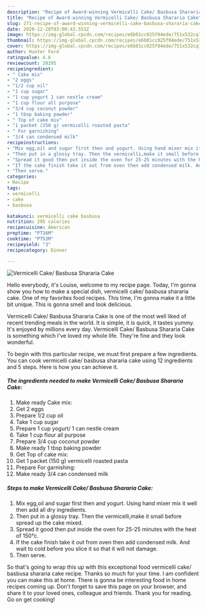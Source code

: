 ```yaml
---
description: "Recipe of Award-winning Vermicelli Cake/ Basbusa Shararia Cake"
title: "Recipe of Award-winning Vermicelli Cake/ Basbusa Shararia Cake"
slug: 271-recipe-of-award-winning-vermicelli-cake-basbusa-shararia-cake
date: 2020-12-20T03:00:43.553Z
image: https://img-global.cpcdn.com/recipes/e6b01cc025f04ede/751x532cq70/vermicelli-cake-basbusa-shararia-cake-recipe-main-photo.jpg
thumbnail: https://img-global.cpcdn.com/recipes/e6b01cc025f04ede/751x532cq70/vermicelli-cake-basbusa-shararia-cake-recipe-main-photo.jpg
cover: https://img-global.cpcdn.com/recipes/e6b01cc025f04ede/751x532cq70/vermicelli-cake-basbusa-shararia-cake-recipe-main-photo.jpg
author: Hunter Ford
ratingvalue: 4.6
reviewcount: 20295
recipeingredient:
- " Cake mix"
- "2 eggs"
- "1/2 cup oil"
- "1 cup sugar"
- "1 cup yogurt 1 can nestle cream"
- "1 cup flour all purpose"
- "3/4 cup coconut powder"
- "1 tbsp baking powder"
- " Top of cake mix"
- "1 packet (150 g) vermicelli roasted pasta"
- " For garnishing"
- "3/4 can condensed milk"
recipeinstructions:
- "Mix egg,oil and sugar first then and yogurt. Using hand mixer mix it well then add all dry ingredients."
- "Then put in a glossy tray. Then the vermicelli,make it small before spread up the cake mixed."
- "Spread it good then put inside the oven for 25-25 minutes with the heat of 150°c."
- "If the cake finish take it out from oven then add condensed milk. And wait to cold before you slice it so that it will not damage."
- "Then serve."
categories:
- Recipe
tags:
- vermicelli
- cake
- basbusa

katakunci: vermicelli cake basbusa 
nutrition: 295 calories
recipecuisine: American
preptime: "PT16M"
cooktime: "PT53M"
recipeyield: "3"
recipecategory: Dinner

---
```



![Vermicelli Cake/ Basbusa Shararia Cake](https://img-global.cpcdn.com/recipes/e6b01cc025f04ede/751x532cq70/vermicelli-cake-basbusa-shararia-cake-recipe-main-photo.jpg)

Hello everybody, it's Louise, welcome to my recipe page. Today, I'm gonna show you how to make a special dish, vermicelli cake/ basbusa shararia cake. One of my favorites food recipes. This time, I'm gonna make it a little bit unique. This is gonna smell and look delicious.

Vermicelli Cake/ Basbusa Shararia Cake is one of the most well liked of recent trending meals in the world. It is simple, it is quick, it tastes yummy. It's enjoyed by millions every day. Vermicelli Cake/ Basbusa Shararia Cake is something which I've loved my whole life. They're fine and they look wonderful.




To begin with this particular recipe, we must first prepare a few ingredients. You can cook vermicelli cake/ basbusa shararia cake using 12 ingredients and 5 steps. Here is how you can achieve it.

<!--inarticleads1-->

##### The ingredients needed to make Vermicelli Cake/ Basbusa Shararia Cake:

1. Make ready  Cake mix:
1. Get 2 eggs
1. Prepare 1/2 cup oil
1. Take 1 cup sugar
1. Prepare 1 cup yogurt/ 1 can nestle cream
1. Take 1 cup flour all purpose
1. Prepare 3/4 cup coconut powder
1. Make ready 1 tbsp baking powder
1. Get  Top of cake mix:
1. Get 1 packet (150 g) vermicelli roasted pasta
1. Prepare  For garnishing:
1. Make ready 3/4 can condensed milk




<!--inarticleads2-->

##### Steps to make Vermicelli Cake/ Basbusa Shararia Cake:

1. Mix egg,oil and sugar first then and yogurt. Using hand mixer mix it well then add all dry ingredients.
1. Then put in a glossy tray. Then the vermicelli,make it small before spread up the cake mixed.
1. Spread it good then put inside the oven for 25-25 minutes with the heat of 150°c.
1. If the cake finish take it out from oven then add condensed milk. And wait to cold before you slice it so that it will not damage.
1. Then serve.




So that's going to wrap this up with this exceptional food vermicelli cake/ basbusa shararia cake recipe. Thanks so much for your time. I am confident you can make this at home. There is gonna be interesting food in home recipes coming up. Don't forget to save this page on your browser, and share it to your loved ones, colleague and friends. Thank you for reading. Go on get cooking!

